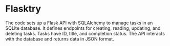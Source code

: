 # Flasktry
The code sets up a Flask API with SQLAlchemy to manage tasks in an SQLite database. It defines endpoints for creating, reading, updating, and deleting tasks. Tasks have ID, title, and completion status. The API interacts with the database and returns data in JSON format.
